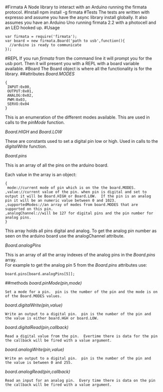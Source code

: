 #Firmata
A Node library to interact with an Arduino running the firmata protocol.
#Install
    npm install -g firmata
#Tests
The tests are written with expresso and assume you have the async library install globally.  It also assumes you have an Arduino Uno running firmata 2.2 with a photocell and an LED hooked up.
#Usage
    
    var firmata = require('firmata');
    var board = new firmata.Board('path to usb',function(){
      //arduino is ready to communicate
    });  
#REPL
If you run *firmata* from the command line it will prompt you for the usb port.  Then it will present you with a REPL with a board variable available.
#Board
  The Board object is where all the functionality is for the library.
##attributes
  *Board.MODES*
    
    {
     INPUT:0x00,
     OUTPUT:0x01,
     ANALOG:0x02,
     PWM:0x03,
     SERVO:0x04   
    }
  This is an enumeration of the different modes available.  This are used in calls to the *pinMode* function.

  *Board.HIGH* and *Board.LOW*

  These are constants used to set a digital pin low or high.  Used in calls to the *digitalWrite* function.

  *Board.pins*

  This is an array of all the pins on the arduino board.

  Each value in the array is an object:

    {
     mode://current mode of pin which is on the the board.MODES.
    ,value://current value of the pin. when pin is digital and set to output it will be Board.HIGH or Board.LOW.  If the pin is an analog pin it will be an numeric value between 0 and 1023.
    ,supportedModes://an array of modes from board.MODES that are supported on this pin.
    ,analogChannel://will be 127 for digital pins and the pin number for analog pins.
    }

  This array holds all pins digital and analog. To get the analog pin number as seen on the arduino board use the analogChannel attribute.

  *Board.analogPins*

  This is an array of all the array indexes of the analog pins in the *Board.pins* array.  
  For example to get the analog pin 5 from the *Board.pins* attributes use:

    board.pins[board.analogPins[5]];
##methods
  *board.pinMode(pin,mode)*  

    Set a mode for a pin.  pin is the number of the pin and the mode is on of the Board.MODES values.

  *board.digitalWrite(pin,value)*  

    Write an output to a digital pin.  pin is the number of the pin and the value is either board.HGH or board.LOW.

  *board.digitalRead(pin,callback)*

    Read a digital value from the pin.  Evertime there is data for the pin the callback will be fired with a value argument.  

  *board.analogWrite(pin,value)*  

    Write an output to a digital pin.  pin is the number of the pin and the value is between 0 and 255.  

  *board.analogRead(pin,callback)*  

    Read an input for an analog pin.  Every time there is data on the pin the callback will be fired with a value argument.  

